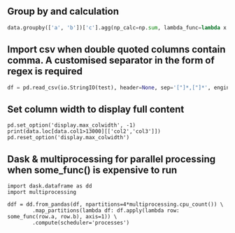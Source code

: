 ## Group by and calculation
```python
data.groupby(['a', 'b'])['c'].agg(np_calc=np.sum, lambda_func=lambda x: x+10, el_list=list)
```

## Import csv when double quoted columns contain comma. A customised separator in the form of regex is required
```python
df = pd.read_csv(io.StringIO(test), header=None, sep='["]*,["]*', engine='python',skipinitialspace=True, quoting=1)
```

## Set column width to display full content
```
pd.set_option('display.max_colwidth', -1)
print(data.loc[data.col1>13000][['col2','col3']])
pd.reset_option('display.max_colwidth')
```

## Dask & multiprocessing for parallel processing when some_func() is expensive to run
```
import dask.dataframe as dd
import multiprocessing

ddf = dd.from_pandas(df, npartitions=4*multiprocessing.cpu_count()) \
        .map_partitions(lambda df: df.apply(lambda row: some_func(row.a, row.b), axis=1)) \
        .compute(scheduler='processes')
```

